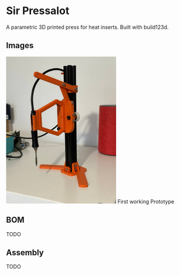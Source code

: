 # Sir Pressalot
A parametric 3D printed press for heat inserts. Built with build123d.

## Images

<a href="/images/v0_1.jpg"><img src="/images/v0_1.jpg" width="300" ></a>
First working Prototype

## BOM

TODO

## Assembly

TODO
